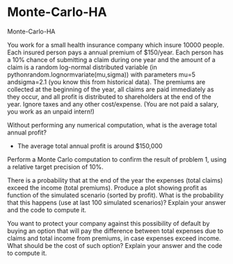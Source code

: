 Monte-Carlo-HA
==============

Monte-Carlo-HA

You work for a small health insurance company which insure 10000 people. Each insured person pays a annual premium of $150/year. Each person has a 10% chance of submitting a claim during one year and the amount of a claim is a random log-normal distributed variable (in pythonrandom.lognormvariate(mu,sigma)) with parameters mu=5 andsigma=2.1 (you know this from historical data).
The premiums are collected at the beginning of the year, all claims are paid immediately as they occur, and all profit is distributed to shareholders at the end of the year. Ignore taxes and any other cost/expense. (You are not paid a salary, you work as an unpaid intern!)

Without performing any numerical computation, what is the average total annual profit?
-	The average total annual profit is around $150,000

Perform a Monte Carlo computation to confirm the result of problem 1, using a relative target precision of 10%.

There is a probability that at the end of the year the expenses (total claims) exceed the income (total premiums).
Produce a plot showing profit as function of the simulated scenario (sorted by profit). What is the probability that this happens (use at last 100 simulated scenarios)? Explain your answer and the code to compute it.

You want to protect your company against this possibility of default by buying an option that will pay the difference between total expenses due to claims and total income from premiums, in case expenses exceed income.
What should be the cost of such option? Explain your answer and the code to compute it.

